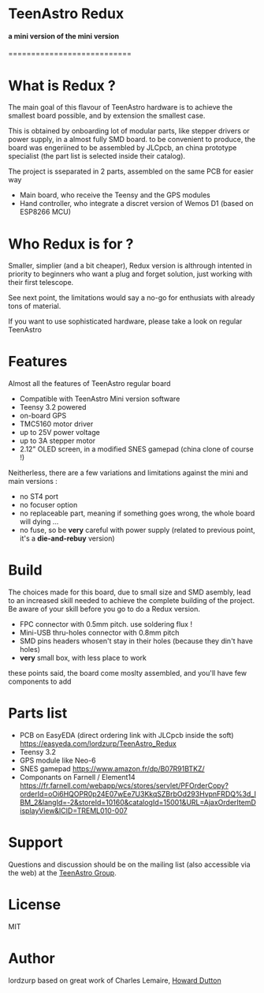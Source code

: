# TeenAstro Redux
#### a mini version of the mini version
===========================

# What is Redux ?
The main goal of this flavour of TeenAstro hardware is to achieve the smallest board possible, and by extension the smallest case.

This is obtained by onboarding lot of modular parts, like stepper drivers or power supply, in a almost fully SMD board.
to be convenient to produce, the board was engeriined to be assembled by JLCpcb, an china prototype specialist (the part list is selected inside their catalog). 

The project is sseparated in 2 parts, assembled on the same PCB for easier way

* Main board, who receive the Teensy and the GPS modules
* Hand controller, who integrate a discret version of Wemos D1 (based on ESP8266 MCU)

# Who Redux is for ?
Smaller, simplier (and a bit cheaper), Redux version is althrough intented in priority to beginners who want a plug and forget solution, just working with their first telescope.

See next point, the limitations would say a no-go for enthusiats with already tons of material.

If you want to use sophisticated hardware, please take a look on regular TeenAstro

# Features
Almost all the features of TeenAstro regular board

* Compatible with TeenAstro Mini version software
* Teensy 3.2 powered
* on-board GPS
* TMC5160 motor driver
* up to 25V power voltage
* up to 3A stepper motor
* 2.12" OLED screen, in a modified SNES gamepad (china clone of course !) 

Neitherless, there are a few variations and limitations against the mini and main versions :

* no ST4 port
* no focuser option
* no replaceable part, meaning if something goes wrong, the whole board will dying ...
* no fuse, so be **very** careful with power supply (related to previous point, it's a **die-and-rebuy** version)

# Build
The choices made for this board, due to small size and SMD asembly, lead to an increased skill needed to achieve the complete building of the project. Be aware of your skill before you go to do a Redux version.

* FPC connector with 0.5mm pitch. use soldering flux !
* Mini-USB thru-holes connector with 0.8mm pitch
* SMD pins headers whosen't stay in their holes (because they din't have holes)
* **very** small box, with less place to work

these points said, the board come moslty assembled, and you'll have few components to add

# Parts list

* PCB on EasyEDA (direct ordering link with JLCpcb inside the soft) https://easyeda.com/lordzurp/TeenAstro_Redux
* Teensy 3.2
* GPS module like Neo-6
* SNES gamepad https://www.amazon.fr/dp/B07R91BTKZ/
* Componants on Farnell / Element14 https://fr.farnell.com/webapp/wcs/stores/servlet/PFOrderCopy?orderId=oOi6HQOPR0p24E07wEe7U3KkqSZBrbOd293HvpnFRDQ%3d_IBM_2&langId=-2&storeId=10160&catalogId=15001&URL=AjaxOrderItemDisplayView&ICID=TREML010-007



# Support
Questions and discussion should be on the mailing list (also accessible via the
web) at the [TeenAstro Group](https://groups.io/g/TeenAstro/wiki/Home).

# License
MIT

# Author
lordzurp
based on great work of Charles Lemaire, [Howard Dutton](http://www.stellarjourney.com)